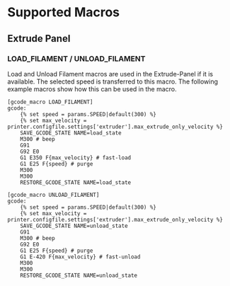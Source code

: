 # Supported Macros

## Extrude Panel

### LOAD_FILAMENT / UNLOAD_FILAMENT
Load and Unload Filament macros are used in the Extrude-Panel if it is available.
The selected speed is transferred to this macro.
The following example macros show how this can be used in the macro.

```jinja
[gcode_macro LOAD_FILAMENT]
gcode:
    {% set speed = params.SPEED|default(300) %}
    {% set max_velocity = printer.configfile.settings['extruder'].max_extrude_only_velocity %}
    SAVE_GCODE_STATE NAME=load_state
    M300 # beep
    G91
    G92 E0
    G1 E350 F{max_velocity} # fast-load
    G1 E25 F{speed} # purge
    M300
    M300
    RESTORE_GCODE_STATE NAME=load_state
```

```jinja
[gcode_macro UNLOAD_FILAMENT]
gcode:
    {% set speed = params.SPEED|default(300) %}
    {% set max_velocity = printer.configfile.settings['extruder'].max_extrude_only_velocity %}
    SAVE_GCODE_STATE NAME=unload_state
    G91
    M300 # beep
    G92 E0
    G1 E25 F{speed} # purge
    G1 E-420 F{max_velocity} # fast-unload
    M300
    M300
    RESTORE_GCODE_STATE NAME=unload_state
```
